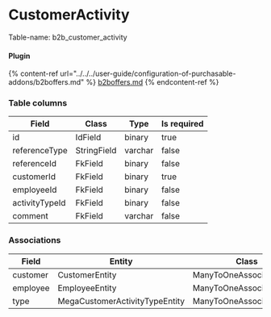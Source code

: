 # CustomerActivity

Table-name: b2b\_customer\_activity

#### Plugin

{% content-ref url="../../../user-guide/configuration-of-purchasable-addons/b2boffers.md" %}
[b2boffers.md](../../../user-guide/configuration-of-purchasable-addons/b2boffers.md)
{% endcontent-ref %}

### Table columns

| Field          | Class       | Type    | Is required |
| -------------- | ----------- | ------- | ----------- |
| id             | IdField     | binary  | true        |
| referenceType  | StringField | varchar | false       |
| referenceId    | FkField     | binary  | false       |
| customerId     | FkField     | binary  | true        |
| employeeId     | FkField     | binary  | false       |
| activityTypeId | FkField     | binary  | false       |
| comment        | FkField     | varchar | false       |

### Associations

| Field    | Entity                         | Class                     |
| -------- | ------------------------------ | ------------------------- |
| customer | CustomerEntity                 | ManyToOneAssociationField |
| employee | EmployeeEntity                 | ManyToOneAssociationField |
| type     | MegaCustomerActivityTypeEntity | ManyToOneAssociationField |

